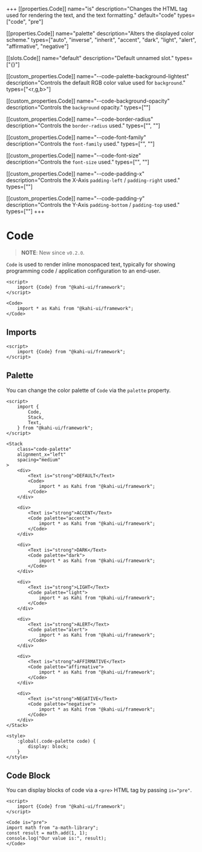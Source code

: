 +++
[[properties.Code]]
name="is"
description="Changes the HTML tag used for rendering the text, and the text formatting."
default="code"
types=["code", "pre"]

[[properties.Code]]
name="palette"
description="Alters the displayed color scheme."
types=["auto", "inverse", "inherit", "accent", "dark", "light", "alert", "affirmative", "negative"]

[[slots.Code]]
name="default"
description="Default unnamed slot."
types=["{}"]

[[custom_properties.Code]]
name="--code-palette-background-lightest"
description="Controls the default RGB color value used for `background`."
types=["<r,g,b>"]

[[custom_properties.Code]]
name="--code-background-opacity"
description="Controls the `background` opacity."
types=["<alpha-value>"]

[[custom_properties.Code]]
name="--code-border-radius"
description="Controls the `border-radius` used."
types=["<length>", "<percentage>"]

[[custom_properties.Code]]
name="--code-font-family"
description="Controls the `font-family` used."
types=["<font-family>", "<generic-name>"]

[[custom_properties.Code]]
name="--code-font-size"
description="Controls the `font-size` used."
types=["<length>", "<percentage>"]

[[custom_properties.Code]]
name="--code-padding-x"
description="Controls the X-Axis `padding-left` / `padding-right` used."
types=["<length>"]

[[custom_properties.Code]]
name="--code-padding-y"
description="Controls the Y-Axis `padding-bottom` / `padding-top` used."
types=["<length>"]
+++

# Code

> **NOTE**: New since `v0.2.0`.

`Code` is used to render inline monospaced text, typically for showing programming code / application configuration to an end-user.

```svelte {title="Code Preview" mode="repl"}
<script>
    import {Code} from "@kahi-ui/framework";
</script>

<Code>
    import * as Kahi from "@kahi-ui/framework";
</Code>
```

## Imports

```svelte {title="Code Imports"}
<script>
    import {Code} from "@kahi-ui/framework";
</script>
```

## Palette

You can change the color palette of `Code` via the `palette` property.

```svelte {title="Code Palette" mode="repl"}
<script>
    import {
        Code,
        Stack,
        Text,
    } from "@kahi-ui/framework";
</script>

<Stack
    class="code-palette"
    alignment_x="left"
    spacing="medium"
>
    <div>
        <Text is="strong">DEFAULT</Text>
        <Code>
            import * as Kahi from "@kahi-ui/framework";
        </Code>
    </div>

    <div>
        <Text is="strong">ACCENT</Text>
        <Code palette="accent">
            import * as Kahi from "@kahi-ui/framework";
        </Code>
    </div>

    <div>
        <Text is="strong">DARK</Text>
        <Code palette="dark">
            import * as Kahi from "@kahi-ui/framework";
        </Code>
    </div>

    <div>
        <Text is="strong">LIGHT</Text>
        <Code palette="light">
            import * as Kahi from "@kahi-ui/framework";
        </Code>
    </div>

    <div>
        <Text is="strong">ALERT</Text>
        <Code palette="alert">
            import * as Kahi from "@kahi-ui/framework";
        </Code>
    </div>

    <div>
        <Text is="strong">AFFIRMATIVE</Text>
        <Code palette="affirmative">
            import * as Kahi from "@kahi-ui/framework";
        </Code>
    </div>

    <div>
        <Text is="strong">NEGATIVE</Text>
        <Code palette="negative">
            import * as Kahi from "@kahi-ui/framework";
        </Code>
    </div>
</Stack>

<style>
    :global(.code-palette code) {
        display: block;
    }
</style>
```

## Code Block

You can display blocks of code via a `<pre>` HTML tag by passing `is="pre"`.

<!-- prettier-ignore -->
```svelte {title="Code Block" mode="repl"}
<script>
    import {Code} from "@kahi-ui/framework";
</script>

<Code is="pre">
import math from "a-math-library";
const result = math.add(1, 1);
console.log("Our value is:", result);
</Code>
```

